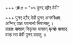 +++
title = "०५ पुनर् द्यौर् देवी"

+++
पुनर् द्यौर् देवी पुनर् अन्तरिक्षम्  
अग्निर् वातः पवमानो भिषज्यतु ।  
ग्राह्याः पाशान् निरृत्याः पाशान् मृत्योः पाशाद्  
वाक् त्वा देवी पुनर् ददातु ॥